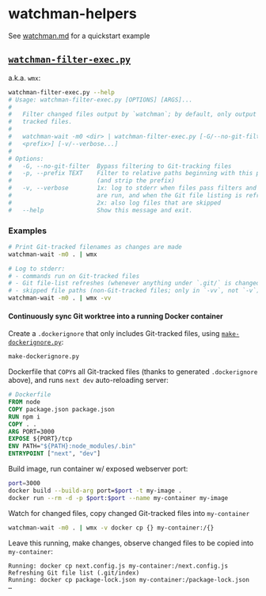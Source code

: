 # watchman-helpers
See [watchman.md](watchman.md) for a quickstart example

## [`watchman-filter-exec.py`](./watchman-filter-exec.py)
a.k.a. `wmx`: 
```bash
watchman-filter-exec.py --help
# Usage: watchman-filter-exec.py [OPTIONS] [ARGS]...
# 
#   Filter changed files output by `watchman`; by default, only output Git-
#   tracked files.
# 
#   watchman-wait -m0 <dir> | watchman-filter-exec.py [-G/--no-git-filter] [-p/--prefix
#   <prefix>] [-v/--verbose...]
# 
# Options:
#   -G, --no-git-filter  Bypass filtering to Git-tracking files
#   -p, --prefix TEXT    Filter to relative paths beginning with this prefix
#                        (and strip the prefix)
#   -v, --verbose        1x: log to stderr when files pass filters and commands
#                        are run, and when the Git file listing is refreshed;
#                        2x: also log files that are skipped
#   --help               Show this message and exit.
```

### Examples

```bash
# Print Git-tracked filenames as changes are made 
watchman-wait -m0 . | wmx

# Log to stderr:
# - commands run on Git-tracked files
# - Git file-list refreshes (whenever anything under `.git/` is changed)
# - skipped file paths (non-Git-tracked files; only in `-vv`, not `-v`) 
watchman-wait -m0 . | wmx -vv
```

#### Continuously sync Git worktree into a running Docker container
Create a `.dockerignore` that only includes Git-tracked files, using [`make-dockerignore.py`](https://gitlab.com/runsascoded/rc/docker/-/blob/main/make-dockerignore.py):
```bash
make-dockerignore.py
```

Dockerfile that `COPY`s all Git-tracked files (thanks to generated `.dockerignore` above), and runs `next dev` auto-reloading server:
```Dockerfile
# Dockerfile
FROM node
COPY package.json package.json
RUN npm i
COPY . .
ARG PORT=3000
EXPOSE ${PORT}/tcp
ENV PATH="${PATH}:node_modules/.bin"
ENTRYPOINT ["next", "dev"]
```
Build image, run container w/ exposed webserver port: 
```bash
port=3000
docker build --build-arg port=$port -t my-image .
docker run --rm -d -p $port:$port --name my-container my-image
```

Watch for changed files, copy changed Git-tracked files into `my-container`
```bash
watchman-wait -m0 . | wmx -v docker cp {} my-container:/{}
```

Leave this running, make changes, observe changed files to be copied into `my-container`:
```
Running: docker cp next.config.js my-container:/next.config.js
Refreshing Git file list (.git/index)
Running: docker cp package-lock.json my-container:/package-lock.json
…
```
